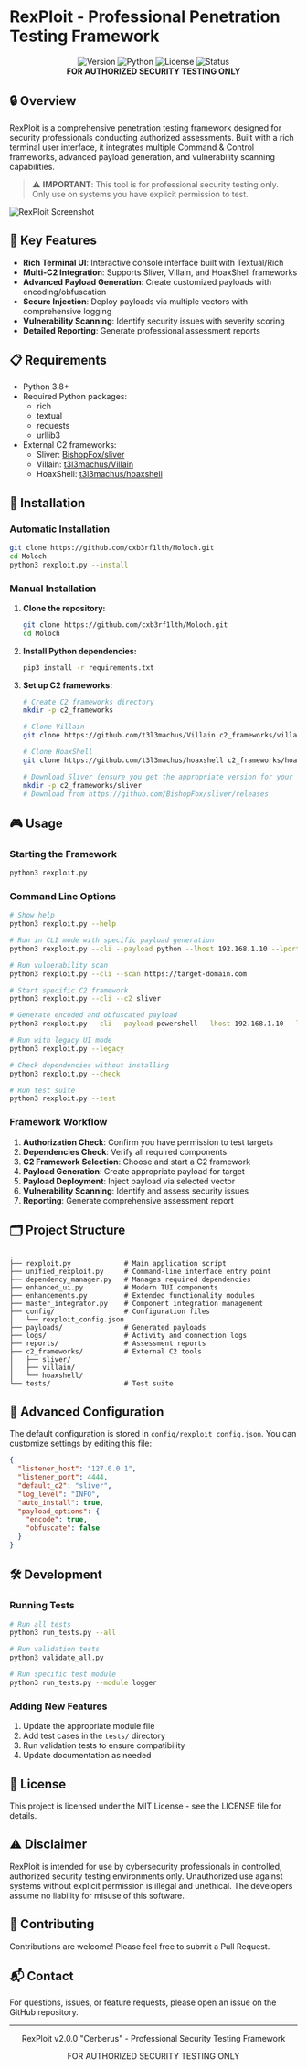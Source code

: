 # RexPloit - Professional Penetration Testing Framework

<div align="center">
  <img src="https://img.shields.io/badge/Version-2.0.0%20(Cerberus)-blue.svg" alt="Version">
  <img src="https://img.shields.io/badge/Python-3.8%2B-brightgreen.svg" alt="Python">
  <img src="https://img.shields.io/badge/License-MIT-yellow.svg" alt="License">
  <img src="https://img.shields.io/badge/Status-Beta-orange.svg" alt="Status">
  <br>
  <strong>FOR AUTHORIZED SECURITY TESTING ONLY</strong>
</div>

## 🔒 Overview

RexPloit is a comprehensive penetration testing framework designed for security professionals conducting authorized assessments. Built with a rich terminal user interface, it integrates multiple Command & Control frameworks, advanced payload generation, and vulnerability scanning capabilities.

> ⚠️ **IMPORTANT**: This tool is for professional security testing only. Only use on systems you have explicit permission to test.

![RexPloit Screenshot](https://via.placeholder.com/800x450?text=RexPloit+Dashboard)

## 🌟 Key Features

- **Rich Terminal UI**: Interactive console interface built with Textual/Rich
- **Multi-C2 Integration**: Supports Sliver, Villain, and HoaxShell frameworks
- **Advanced Payload Generation**: Create customized payloads with encoding/obfuscation
- **Secure Injection**: Deploy payloads via multiple vectors with comprehensive logging
- **Vulnerability Scanning**: Identify security issues with severity scoring
- **Detailed Reporting**: Generate professional assessment reports

## 📋 Requirements

- Python 3.8+
- Required Python packages:
  - rich
  - textual
  - requests
  - urllib3
- External C2 frameworks:
  - Sliver: [BishopFox/sliver](https://github.com/BishopFox/sliver)
  - Villain: [t3l3machus/Villain](https://github.com/t3l3machus/Villain)
  - HoaxShell: [t3l3machus/hoaxshell](https://github.com/t3l3machus/hoaxshell)

## 🚀 Installation

### Automatic Installation

```bash
git clone https://github.com/cxb3rf1lth/Moloch.git
cd Moloch
python3 rexploit.py --install
```

### Manual Installation

1. **Clone the repository:**
   ```bash
   git clone https://github.com/cxb3rf1lth/Moloch.git
   cd Moloch
   ```

2. **Install Python dependencies:**
   ```bash
   pip3 install -r requirements.txt
   ```

3. **Set up C2 frameworks:**
   ```bash
   # Create C2 frameworks directory
   mkdir -p c2_frameworks
   
   # Clone Villain
   git clone https://github.com/t3l3machus/Villain c2_frameworks/villain
   
   # Clone HoaxShell
   git clone https://github.com/t3l3machus/hoaxshell c2_frameworks/hoaxshell
   
   # Download Sliver (ensure you get the appropriate version for your system)
   mkdir -p c2_frameworks/sliver
   # Download from https://github.com/BishopFox/sliver/releases
   ```

## 🎮 Usage

### Starting the Framework

```bash
python3 rexploit.py
```

### Command Line Options

```bash
# Show help
python3 rexploit.py --help

# Run in CLI mode with specific payload generation
python3 rexploit.py --cli --payload python --lhost 192.168.1.10 --lport 4444

# Run vulnerability scan
python3 rexploit.py --cli --scan https://target-domain.com

# Start specific C2 framework
python3 rexploit.py --cli --c2 sliver

# Generate encoded and obfuscated payload
python3 rexploit.py --cli --payload powershell --lhost 192.168.1.10 --lport 4444 --encode --obfuscate

# Run with legacy UI mode
python3 rexploit.py --legacy

# Check dependencies without installing
python3 rexploit.py --check

# Run test suite
python3 rexploit.py --test
```

### Framework Workflow

1. **Authorization Check**: Confirm you have permission to test targets
2. **Dependencies Check**: Verify all required components
3. **C2 Framework Selection**: Choose and start a C2 framework
4. **Payload Generation**: Create appropriate payload for target
5. **Payload Deployment**: Inject payload via selected vector
6. **Vulnerability Scanning**: Identify and assess security issues
7. **Reporting**: Generate comprehensive assessment report

## 🗂️ Project Structure

```
.
├── rexploit.py             # Main application script
├── unified_rexploit.py     # Command-line interface entry point
├── dependency_manager.py   # Manages required dependencies
├── enhanced_ui.py          # Modern TUI components
├── enhancements.py         # Extended functionality modules
├── master_integrator.py    # Component integration management
├── config/                 # Configuration files
│   └── rexploit_config.json
├── payloads/               # Generated payloads
├── logs/                   # Activity and connection logs
├── reports/                # Assessment reports
├── c2_frameworks/          # External C2 tools
│   ├── sliver/
│   ├── villain/
│   └── hoaxshell/
└── tests/                  # Test suite
```

## 🔧 Advanced Configuration

The default configuration is stored in `config/rexploit_config.json`. You can customize settings by editing this file:

```json
{
  "listener_host": "127.0.0.1",
  "listener_port": 4444,
  "default_c2": "sliver",
  "log_level": "INFO",
  "auto_install": true,
  "payload_options": {
    "encode": true,
    "obfuscate": false
  }
}
```

## 🛠 Development

### Running Tests

```bash
# Run all tests
python3 run_tests.py --all

# Run validation tests
python3 validate_all.py

# Run specific test module
python3 run_tests.py --module logger
```

### Adding New Features

1. Update the appropriate module file
2. Add test cases in the `tests/` directory
3. Run validation tests to ensure compatibility
4. Update documentation as needed

## 📜 License

This project is licensed under the MIT License - see the LICENSE file for details.

## ⚠️ Disclaimer

RexPloit is intended for use by cybersecurity professionals in controlled, authorized security testing environments only. Unauthorized use against systems without explicit permission is illegal and unethical. The developers assume no liability for misuse of this software.

## 🤝 Contributing

Contributions are welcome! Please feel free to submit a Pull Request.

## 📬 Contact

For questions, issues, or feature requests, please open an issue on the GitHub repository.

---

<div align="center">
  <p>RexPloit v2.0.0 "Cerberus" - Professional Security Testing Framework</p>
  <p>FOR AUTHORIZED SECURITY TESTING ONLY</p>
</div>